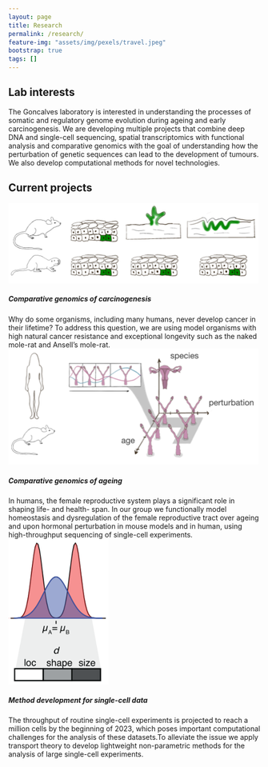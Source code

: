 ```yaml
---
layout: page
title: Research
permalink: /research/
feature-img: "assets/img/pexels/travel.jpeg"
bootstrap: true
tags: []
---
```


## Lab interests
The Goncalves laboratory is interested in understanding the processes of somatic and regulatory genome evolution during ageing and early carcinogenesis. We are developing multiple projects that combine deep DNA and single-cell sequencing, spatial transcriptomics with functional analysis and comparative genomics with the goal of understanding how the perturbation of genetic sequences can lead to the development of tumours. We also develop computational methods for novel technologies.

## Current projects
<div class="container">
  <div class="row">
    <div class="col-md">
      <div class="card border-0 shadow">
        <img src="/assets/img/carcinogenesis.png" class="card-img-top" width="500" alt="...">
        <div class="card-body">
          <h5 class="card-title mb-0">Comparative genomics of carcinogenesis</h5>
          <div class="card-text text-black-50" width="500">Why do some organisms, including many humans, never develop cancer in their lifetime? To address this question, we are using model organisms with high natural cancer resistance and exceptional longevity such as the naked mole-rat and Ansell’s mole-rat.</div>
        </div>
      </div>
    </div>
    <div class="col-md">
      <div class="card border-0 shadow">
        <img src="/assets/img/ageing.png" class="card-img-top" width="500" alt="...">
        <div class="card-body">
          <h5 class="card-title mb-0">Comparative genomics of ageing</h5>
          <div class="card-text text-black-50">In humans, the female reproductive system plays a significant role in shaping life- and health- span. In our group we functionally model homeostasis and dysregulation of the female reproductive tract over ageing and upon hormonal perturbation in mouse models and in human, using high-throughput sequencing of single-cell experiments.</div>
        </div>
      </div>
    </div>
  </div>
  <div class="row">
    <div class="col col-lg-2">
      <div class="card border-0 shadow">
	<img src="/assets/img/diffdistrib.png" class="card-img-top" width="200" alt="...">
        <div class="card-body">
          <h5 class="card-title mb-0">Method development for single-cell data</h5>
          <div class="card-text text-black-50">The throughput of routine single-cell experiments is projected to reach a million cells by the beginning of 2023, which poses important computational challenges for the analysis of these datasets.To alleviate the issue we apply transport theory to develop lightweight non-parametric methods for the analysis of large single-cell experiments.</div>
        </div>
      </div>
    </div>

  </div>
</div>

